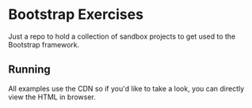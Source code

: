 # Bootstrap Exercises

Just a repo to hold a collection of sandbox projects to get used to the Bootstrap framework.

## Running

All examples use the CDN so if you'd like to take a look, you can directly view the HTML in browser.
